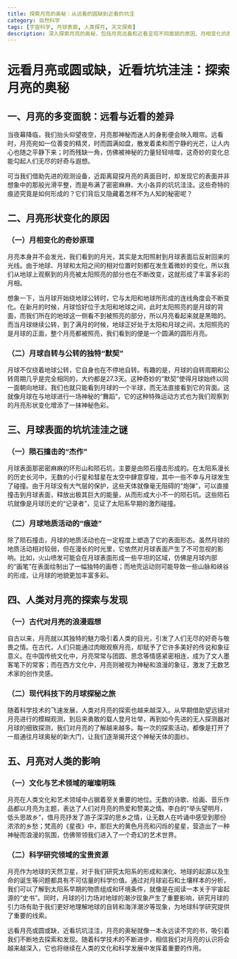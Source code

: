 ```yaml
---
title: 探索月亮的奥秘：从远看的圆缺到近看的坑洼
category: 自然科学
tags: [宇宙科学, 月球表面, 人类探月, 天文探索]
description: 深入探索月亮的奥秘，包括月亮远看和近看呈现不同面貌的原因、月相变化的原理、月球表面坑洼的形成因素、人类对月亮的探索历程以及月亮在文化和科学研究方面对人类的影响。
---
```



# 远看月亮或圆或缺，近看坑坑洼洼：探索月亮的奥秘

## 一、月亮的多变面貌：远看与近看的差异

当夜幕降临，我们抬头仰望夜空，月亮那神秘而迷人的身影便会映入眼帘。远看时，月亮宛如一位善变的精灵，时而圆满如盘，散发着柔和而宁静的光芒，让人内心也随之平静下来；时而残缺一角，仿佛被神秘的力量轻轻啃噬，这奇妙的变化总能勾起人们无尽的好奇与遐想。

可当我们借助先进的观测设备，近距离窥探月亮的真面目时，却发现它的表面并非想象中的那般光滑平整，而是布满了密密麻麻、大小各异的坑坑洼洼。这些奇特的痕迹究竟是如何形成的？它们背后又隐藏着怎样不为人知的秘密呢？

## 二、月亮形状变化的原因

### （一）月相变化的奇妙原理
月亮本身并不会发光，我们看到的月光，其实是太阳照射到月球表面后反射回来的光线。由于地球、月球和太阳之间的相对位置时刻都在发生着微妙的变化，所以我们从地球上观察到的月亮被太阳照亮的部分也在不断改变，这就形成了丰富多彩的月相。

想象一下，当月球开始绕地球公转时，它与太阳和地球所形成的连线角度会不断变化。在新月的时候，月球恰好位于太阳和地球之间，此时太阳照亮的是月球的背面，而我们所在的地球这一侧看不到被照亮的部分，所以月亮看起来就是黑暗的。而当月球继续公转，到了满月的时候，地球正好处于太阳和月球之间，太阳照亮的是月球的正面，整个月亮都被照亮，我们看到的便是一个圆满的圆形月亮。

### （二）月球自转与公转的独特“默契”
月球不仅绕着地球公转，它自身也在不停地自转。有趣的是，月球的自转周期和公转周期几乎是完全相同的，大约都是27.3天。这种奇妙的“默契”使得月球始终以同一面朝向地球，我们也就只能看到月球的一个半球，而无法直接看到它的背面。这就像月球在与地球进行一场神秘的“舞蹈”，它的这种特殊运动方式也为我们观察到的月亮形状变化增添了一抹神秘色彩。

## 三、月球表面的坑坑洼洼之谜

### （一）陨石撞击的“杰作”
月球表面那密密麻麻的环形山和陨石坑，主要是由陨石撞击形成的。在太阳系漫长的历史长河中，无数的小行星和彗星在太空中肆意穿梭，其中一些不幸与月球发生了碰撞。由于月球没有大气层的保护，这些天体就像毫无阻碍的“炮弹”，可以直接撞击到月球表面，释放出极其巨大的能量，从而形成大小不一的陨石坑。这些陨石坑就像是月球历史的“记录者”，见证了太阳系早期的激烈碰撞。

### （二）月球地质活动的“痕迹”
除了陨石撞击，月球的地质活动也在一定程度上塑造了它的表面形态。虽然月球的地质活动相对较弱，但在漫长的时光里，它依然对月球表面产生了不可忽视的影响。比如，火山喷发可能会在月球表面形成一些平坦的区域，仿佛是月球内部的“画笔”在表面绘制出了一幅独特的画卷；而地壳运动则可能导致一些山脉和峡谷的形成，让月球的地貌更加丰富多彩。

## 四、人类对月亮的探索与发现

### （一）古代对月亮的浪漫遐想
自古以来，月亮就以其独特的魅力吸引着人类的目光，引发了人们无尽的好奇与敬畏之情。在古代，人们只能通过肉眼观察月亮，却赋予了它许多美好的传说和象征意义。在中国传统文化中，月亮常常与团圆、思念等情感紧密相连，成为了文人墨客笔下的常客；而在西方文化中，月亮则被视为神秘和浪漫的象征，激发了无数艺术家的创作灵感。

### （二）现代科技下的月球探秘之旅
随着科学技术的飞速发展，人类对月亮的探索也越来越深入。从早期借助望远镜对月亮进行的模糊观测，到后来勇敢的载人登月壮举，再到如今先进的无人探测器对月球的细致探测，我们对月亮的了解越来越多。每一次的探索活动，都像是打开了一扇通往月球奥秘的新大门，让我们逐渐揭开这个神秘天体的面纱。

## 五、月亮对人类的影响

### （一）文化与艺术领域的璀璨明珠
月亮在人类文化和艺术领域中占据着至关重要的地位。无数的诗歌、绘画、音乐作品都以月亮为主题，表达了人们对月亮的热爱和赞美之情。李白的“举头望明月，低头思故乡”，借月亮抒发了游子深深的思乡之情，让无数人在吟诵中感受到那份浓浓的乡愁；梵高的《星夜》中，那巨大的黄色月亮和闪烁的星星，营造出了一种神秘而浪漫的氛围，仿佛带领我们进入了一个奇幻的艺术世界。

### （二）科学研究领域的宝贵资源
月亮作为地球的天然卫星，对于我们研究太阳系的形成和演化、地球的起源以及生命的诞生等问题都具有不可估量的科学价值。通过对月球岩石和土壤样本的分析，我们可以了解到太阳系早期的物质组成和环境条件，就像是在阅读一本关于宇宙起源的“史书”。同时，月球的引力场对地球的潮汐现象产生了重要影响，研究月球的引力场有助于我们更好地理解地球的自转和海洋潮汐等现象，为地球科学研究提供了重要的线索。

远看月亮或圆或缺，近看坑坑洼洼，月亮的奥秘就像一本永远读不完的书，吸引着我们不断地去探索和发现。随着科学技术的不断进步，相信我们对月亮的认识将会越来越深入，它也将继续在人类的文化和科学发展中发挥着重要的作用。